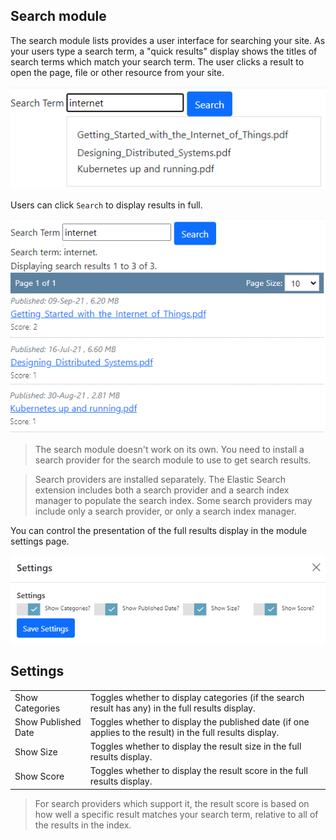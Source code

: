 ## Search module
The search module lists provides a user interface for searching your site.  As your users type a search term, a "quick results" display shows 
the titles of search terms which match your search term.  The user clicks a result to open the page, file or other resource from your site.  

![Search Screenshot](Search.png)

Users can click `Search` to display results in full.

![Search Screenshot](Search-Results.png)

> The search module doesn't work on its own.  You need to install a search provider for the search module to use to get search results.  

> Search providers are installed separately.  The Elastic Search extension includes both a search provider and a search index 
manager to populate the search index.  Some search providers may include only a search provider, or only a search index manager.

You can control the presentation of the full results display in the module settings page.

![Settings](Search-Settings.png)

## Settings
|                     |                                                                                      |
|---------------------|--------------------------------------------------------------------------------------|
| Show Categories     | Toggles whether to display categories (if the search result has any) in the full results display. |
| Show Published Date | Toggles whether to display the published date (if one applies to the result) in the full results display. |
| Show Size           | Toggles whether to display the result size in the full results display. |
| Show Score          | Toggles whether to display the result score in the full results display. |

> For search providers which support it, the result score is based on how well a specific result matches your search term, relative to all of 
the results in the index. 